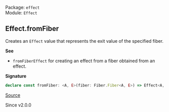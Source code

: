 Package: `effect`<br />
Module: `Effect`<br />

## Effect.fromFiber

Creates an `Effect` value that represents the exit value of the specified
fiber.

**See**

- `fromFiberEffect` for creating an effect from a fiber obtained from an effect.

**Signature**

```ts
declare const fromFiber: <A, E>(fiber: Fiber.Fiber<A, E>) => Effect<A, E>
```

[Source](https://github.com/Effect-TS/effect/tree/main/packages/effect/src/Effect.ts#L6512)

Since v2.0.0